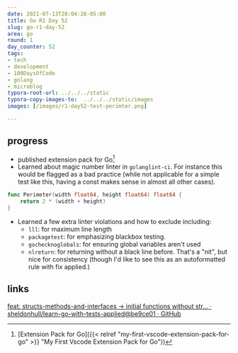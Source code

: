 ```yaml
---
date: 2021-07-13T20:04:28-05:00
title: Go R1 Day 52
slug: go-r1-day-52
area: go
round: 1
day_counter: 52
tags:
- tech
- development
- 100DaysOfCode
- golang
- microblog
typora-root-url: ../../../static
typora-copy-images-to:  ../../../static/images
images: [/images/r1-day52-test-perimter.png]

---
```


## progress

- published extension pack for Go[^ext]
- Learned about magic number linter in `golanglint-ci`.
For instance this would be flagged as a bad practice (while not applicable for a simple test like this, having a const makes sense in almost all other cases).

```go
func Perimeter(width float64, height float64) float64 {
	return 2 * (width + height)
}
```

- Learned a few extra linter violations and how to exclude including:
    - `lll`: for maximum line length
    - `packagetest`: for emphasizing blackbox testing.
    - `gochecknoglobals`: for ensuring global variables aren't used
    - `nlreturn`: for returning without a black line before.
    That's a "nit", but nice for consistency (though I'd like to see this as an autoformatted rule with fix applied.)

## links

[feat: structs-methods-and-interfaces -> initial functions without str… · sheldonhull/learn-go-with-tests-applied@be9ce01 · GitHub](https://github.com/sheldonhull/learn-go-with-tests-applied/commit/be9ce01ea566c8e75d74f2fb7a0d7a91dd648d00)

[^ext]: [Extension Pack for Go]({{< relref "my-first-vscode-extension-pack-for-go" >}} "My First Vscode Extension Pack for Go"))
